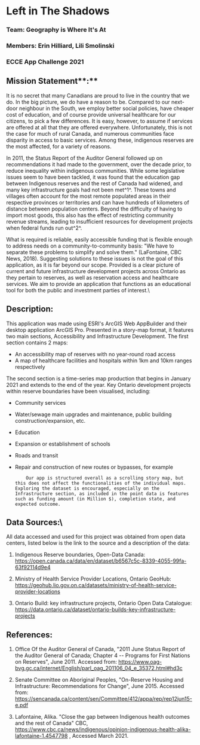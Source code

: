# **Left in The Shadows**

### Team: Geography is Where It's At

### Members: Erin Hilliard, Lili Smolinski

### ECCE App Challenge 2021


## **Mission Statement****:**

It is no secret that many Canadians are proud to live in the country that we do. In the big picture, we do have a reason to be. Compared to our next-door neighbour in the South, we employ better social policies, have cheaper cost of education, and of course provide universal healthcare for our citizens, to pick a few differences. It is easy, however, to assume if services are offered at all that they are offered everywhere. Unfortunately, this is not the case for much of rural Canada, and numerous communities face disparity in access to basic services. Among these, indigenous reserves are the most affected, for a variety of reasons.

In 2011, the Status Report of the Auditor General followed up on recommendations it had made to the government, over the decade prior, to reduce inequality within indigenous communities. While some legislative issues seem to have been tackled, it was found that the education gap between Indigenous reserves and the rest of Canada had widened, and many key infrastructure goals had not been met^1^. These towns and villages often account for the most remote populated areas in their respective provinces or territories and can have hundreds of kilometers of distance between population centers. Beyond the difficulty of having to import most goods, this also has the effect of restricting community revenue streams, leading to insufficient resources for development projects when federal funds run out^2^.

What is required is reliable, easily accessible funding that is flexible enough to address needs on a community-to-community basis: "We have to separate these problems to simplify and solve them." (LaFontaine, CBC News, 2018). Suggesting solutions to these issues is not the goal of this application, as it is far beyond our scope. Provided is a clear picture of current and future infrastructure development projects across Ontario as they pertain to reserves, as well as reservation access and healthcare services. We aim to provide an application that functions as an educational tool for both the public and investment parties of interest.\
## **Description:**

This application was made using ESRI's ArcGIS Web AppBuilder and their desktop application ArcGIS Pro. Presented in a story-map format, it features two main sections, Accessibility and Infrastructure Development. The first section contains 2 maps:

-   An accessibility map of reserves with no year-round road access
-   A map of healthcare facilities and hospitals within 1km and 10km ranges respectively

The second section is a time-series map production that begins in January 2021 and extends to the end of the year. Key Ontario development projects within reserve boundaries have been visualised, including:

-   Community services

-   Water/sewage main upgrades and maintenance, public building construction/expansion, etc.

-   Education

-   Expansion or establishment of schools

-   Roads and transit

-   Repair and construction of new routes or bypasses, for example

            Our app is structured overall as a scrolling story map, but this does not affect the functionalities of the individual maps. Exploring the dataset is encouraged, especially on the Infrastructure section, as included in the point data is features such as funding amount (in Million $), completion state, and expected outcome.

## **Data Sources:**\
All data accessed and used for this project was obtained from open data centers, listed below is the link to the source and a description of the data:

1. Indigenous Reserve boundaries, Open-Data Canada: <https://open.canada.ca/data/en/dataset/b6567c5c-8339-4055-99fa-63f92114d9e4>

2. Ministry of Health Service Provider Locations, Ontario GeoHub: <https://geohub.lio.gov.on.ca/datasets/ministry-of-health-service-provider-locations>

3. Ontario Build: key infrastructure projects, Ontario Open Data Catalogue: <https://data.ontario.ca/dataset/ontario-builds-key-infrastructure-projects>

## **References:**

1. Office Of the Auditor General of Canada, "2011 June Status Report of the Auditor General of Canada; Chapter 4 -- Programs for First Nations on Reserves", June 2011. Accessed from: <https://www.oag-bvg.gc.ca/internet/English/parl_oag_201106_04_e_35372.html#hd3c>

2. Senate Committee on Aboriginal Peoples, "On-Reserve Housing and Infrastructure: Recommendations for Change", June 2015. Accessed from: <https://sencanada.ca/content/sen/Committee/412/appa/rep/rep12jun15-e.pdf>

3. Lafontaine, Alika. "Close the gap between Indigenous health outcomes and the rest of Canada" CBC, <https://www.cbc.ca/news/indigenous/opinion-indigenous-health-alika-lafontaine-1.4547798> , Accessed March 2021.
